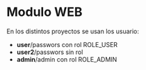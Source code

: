 # Modulo WEB

En los distintos proyectos se usan los usuario:


* **user**/passwors con rol ROLE_USER
* **user2**/passwors sin rol
* **admin**/admin con rol ROLE_ADMIN